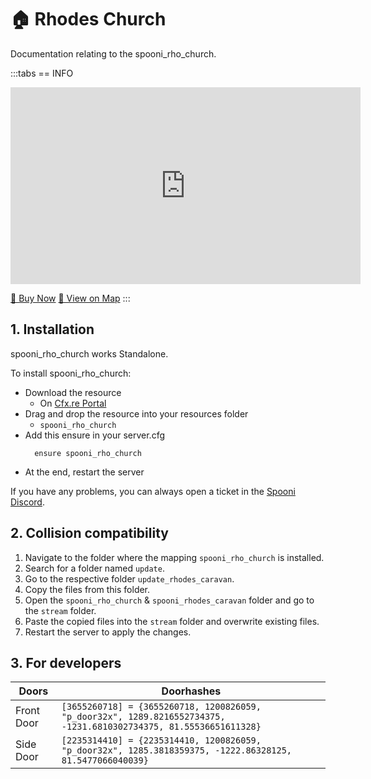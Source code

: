 # 🏠 Rhodes Church
Documentation relating to the spooni_rho_church.

:::tabs
== INFO
<iframe width="560" height="315" src="https://www.youtube.com/embed/6vyi-gvsYUw?si=poX_2lKbgntssE5I" frameborder="0" allow="accelerometer; autoplay; clipboard-write; encrypted-media; gyroscope; picture-in-picture; web-share" referrerpolicy="strict-origin-when-cross-origin" allowfullscreen></iframe>

<a href="https://spooni-mapping.tebex.io/package/6621641" class="button-buy">🛒 Buy Now</a>
<a href="https://spooni.de/rdr2/?m=house81" class="button-map">📍 View on Map</a>
:::

## 1. Installation
spooni_rho_church works Standalone.  

To install spooni_rho_church:
- Download the resource
  - On [Cfx.re Portal](https://portal.cfx.re/)
- Drag and drop the resource into your resources folder
  - `spooni_rho_church`
- Add this ensure in your server.cfg
  ```
    ensure spooni_rho_church
  ```
- At the end, restart the server

If you have any problems, you can always open a ticket in the [Spooni Discord](https://discord.gg/spooni).

## 2. Collision compatibility <Badge type="danger" text="IMPORTANT"/>

1. Navigate to the folder where the mapping `spooni_rho_church` is installed.
2. Search for a folder named `update`.
3. Go to the respective folder `update_rhodes_caravan`. 
4. Copy the files from this folder.
5. Open the `spooni_rho_church` & `spooni_rhodes_caravan` folder and go to the `stream` folder.
6. Paste the copied files into the `stream` folder and overwrite existing files.
7. Restart the server to apply the changes.

## 3. For developers
| Doors                     | Doorhashes
|---------------------------|----------------------------------------------------------------------------------|
| Front Door                | `[3655260718] = {3655260718, 1200826059, "p_door32x", 1289.8216552734375, -1231.6810302734375, 81.55536651611328}`
| Side Door                 | `[2235314410] = {2235314410, 1200826059, "p_door32x", 1285.3818359375, -1222.86328125, 81.5477066040039}`